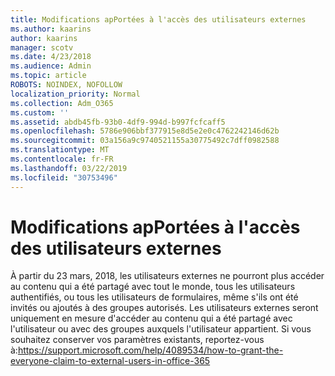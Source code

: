 ```yaml
---
title: Modifications apPortées à l'accès des utilisateurs externes
ms.author: kaarins
author: kaarins
manager: scotv
ms.date: 4/23/2018
ms.audience: Admin
ms.topic: article
ROBOTS: NOINDEX, NOFOLLOW
localization_priority: Normal
ms.collection: Adm_O365
ms.custom: ''
ms.assetid: abdb45fb-93b0-4df9-994d-b997fcfcaff5
ms.openlocfilehash: 5786e906bbf377915e8d5e2e0c4762242146d62b
ms.sourcegitcommit: 03a156a9c9740521155a30775492c7dff0982588
ms.translationtype: MT
ms.contentlocale: fr-FR
ms.lasthandoff: 03/22/2019
ms.locfileid: "30753496"
---
```

# <a name="changes-to-external-user-access"></a>Modifications apPortées à l'accès des utilisateurs externes

À partir du 23 mars, 2018, les utilisateurs externes ne pourront plus accéder au contenu qui a été partagé avec tout le monde, tous les utilisateurs authentifiés, ou tous les utilisateurs de formulaires, même s'ils ont été invités ou ajoutés à des groupes autorisés. Les utilisateurs externes seront uniquement en mesure d'accéder au contenu qui a été partagé avec l'utilisateur ou avec des groupes auxquels l'utilisateur appartient. Si vous souhaitez conserver vos paramètres existants, reportez-vous à:https://support.microsoft.com/help/4089534/how-to-grant-the-everyone-claim-to-external-users-in-office-365
  

